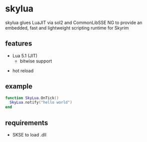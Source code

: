 # skylua

skylua glues LuaJIT via sol2 and CommonLibSSE NG to provide an embedded, fast and lightweight scripting runtime for Skyrim

## features

* Lua 5.1 (JIT)
  * bitwise support
- hot reload

## example

```lua
function SkyLua.OnTick()
  SkyLua.notify("hello world")
end
```

## requirements

- SKSE to load .dll

